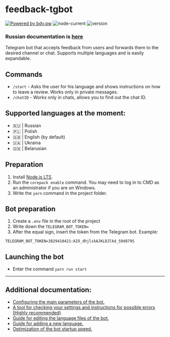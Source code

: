 # feedback-tgbot
[![Powered by bdv.pw](https://img.shields.io/badge/powered%20by-bdv.pw-blueviolet)](https://bdv.pw/)
![node-current](https://img.shields.io/node/v/latest)
![version](https://img.shields.io/badge/version-1.2.0-success)
### Russian documentation is [here](./doc/RU/README.md)
Telegram bot that accepts feedback from users and forwards them to the desired channel or chat. Supports multiple languages and is easily expandable.

## Commands
- `/start` - Asks the user for his language and shows instructions on how to leave a review. Works only in private messages.
- `/chatID` - Works only in chats, allows you to find out the chat ID.
## Supported languages at the moment:
- 🇷🇺 | Russian
- 🇵🇱 | Polish
- 🇬🇧 | English (by default)
- 🇺🇦 | Ukraina
- 🇴🇲 | Belarusian
## Preparation
1. Install [Node.js LTS](https://nodejs.org/en/).
2. Run the `corepack enable` command. You may need to log in to CMD as an administrator if you are on Windows.
3. Write the `yarn` command in the project folder.

## Bot preparation
1. Create a `.env` file in the root of the project
2. Write down the `TELEGRAM_BOT_TOKEN=`
3. After the equal sign, insert the token from the Telegram bot. Example: 
```fix
TELEGRAM_BOT_TOKEN=3829410421:AIO_dhjlskAJKLDJlkd_S9d879S
```
## Launching the bot
- Enter the command `yarn run start`
---
## Additional documentation:
- [Configuring the main parameters of the bot.](./doc/EN/Configuration.md)
- [A tool for checking your settings and instructions for possible errors (Highly recommended)](./doc/EN/Testing_and_Errors.md)
- [Guide for editing the language files of the bot.](./doc/EN/Changing_Language_Files.md)
- [Guide for adding a new language.](./doc/EN/Guide_Adding_Language.md)
- [Optimization of the bot startup speed.](./doc/EN/Launch_Optimization.md)
